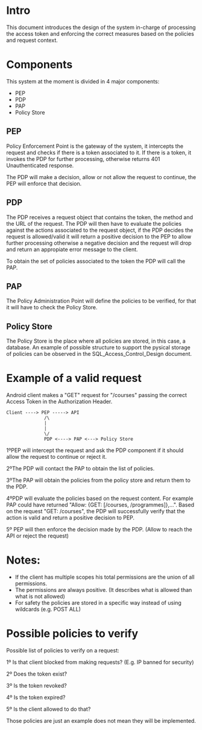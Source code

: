 # Intro

This document introduces the design of the system in-charge of processing the access token and enforcing the correct measures based on the policies and request context.

# Components
This system at the moment is divided in 4 major components:
* PEP
* PDP
* PAP
* Policy Store

## PEP
Policy Enforcement Point is the gateway of the system, it intercepts the request and checks if there is a token associated to it.
If there is a token, it invokes the PDP for further processing, otherwise returns 401 Unauthenticated response.

The PDP will make a decision, allow or not allow the request to continue, the PEP will enforce that decision.

## PDP 
The PDP receives a request object that contains the token, the method and the URL of the request.
The PDP will then have to evaluate the policies against the actions associated to the request object, if the PDP decides the request is allowed/valid it will return a positive decision to the PEP to allow further processing otherwise a negative decision and the request will drop and return an appropiate error message to the client.

To obtain the set of policies associated to the token the PDP will call the PAP.

## PAP
The Policy Administration Point will define the policies to be verified, for that it will have to check the Policy Store.

## Policy Store
The Policy Store is the place where all policies are stored, in this case, a database.
An example of possible structure to support the pysical storage of policies can be observed in the SQL_Access_Control_Design document.


# Example of a valid request
Android client makes a "GET" request for "/courses" passing the correct Access Token in the Authorization Header.

```
Client ----> PEP -----> API 
              /\
              |
              |
              \/
              PDP <----> PAP <---> Policy Store
```

1ºPEP will intercept the request and ask the PDP component if it should allow the request to continue or reject it.

2ºThe PDP will contact the PAP to obtain the list of policies. 

3ºThe PAP will obtain the policies from the policy store and return them to the PDP. 

4ºPDP will evaluate the policies based on the request content.
For example PAP could have returned "Allow: {GET: [/courses, /programmes]},...".
Based on the request "GET: /courses", the PDP will successfully verify that the action is valid and return a positive decision to PEP. 

5º PEP will then enforce the decision made by the PDP. (Allow to reach the API or reject the request)


# Notes:
* If the client has multiple scopes his total permissions are the union of all permissions.
* The permissions are always positive. (It describes what is allowed than what is not allowed)
* For safety the policies are stored in a specific way instead of using wildcards (e.g. POST ALL)

# Possible policies to verify
Possible list of policies to verify on a request:

1º Is that client blocked from making requests? (E.g. IP banned for security)

2º Does the token exist?

3º Is the token revoked?

4º Is the token expired?

5º Is the client allowed to do that?

Those policies are just an example does not mean they will be implemented.